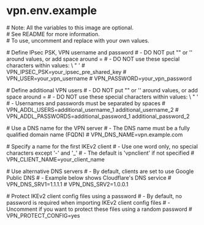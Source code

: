 # vpn.env.example

\# Note: All the variables to this image are optional.  
\# See README for more information.  
\# To use, uncomment and replace with your own values.  

\# Define IPsec PSK, VPN username and password
\# - DO NOT put "" or '' around values, or add space around =
\# - DO NOT use these special characters within values: \ " '
\# VPN_IPSEC_PSK=your_ipsec_pre_shared_key
\# VPN_USER=your_vpn_username
\# VPN_PASSWORD=your_vpn_password

\# Define additional VPN users
\# - DO NOT put "" or '' around values, or add space around =
\# - DO NOT use these special characters within values: \ " '
\# - Usernames and passwords must be separated by spaces
\# VPN_ADDL_USERS=additional_username_1 additional_username_2
\# VPN_ADDL_PASSWORDS=additional_password_1 additional_password_2

\# Use a DNS name for the VPN server
\# - The DNS name must be a fully qualified domain name (FQDN)
\# VPN_DNS_NAME=vpn.example.com

\# Specify a name for the first IKEv2 client
\# - Use one word only, no special characters except '-' and '_'
\# - The default is 'vpnclient' if not specified
\# VPN_CLIENT_NAME=your_client_name

\# Use alternative DNS servers
\# - By default, clients are set to use Google Public DNS
\# - Example below shows Cloudflare's DNS service
\# VPN_DNS_SRV1=1.1.1.1
\# VPN_DNS_SRV2=1.0.0.1

\# Protect IKEv2 client config files using a password
\# - By default, no password is required when importing IKEv2 client config files
\# - Uncomment if you want to protect these files using a random password
\# VPN_PROTECT_CONFIG=yes
